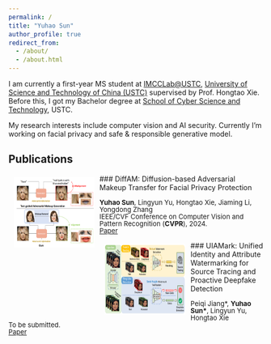 ```yaml
---
permalink: /
title: "Yuhao Sun"
author_profile: true
redirect_from: 
  - /about/
  - /about.html
---
```

I am currently a first-year MS student at [IMCCLab@USTC](https://imcc.ustc.edu.cn/main.htm), [University of Science and Technology of China (USTC)](https://en.ustc.edu.cn/) supervised by Prof. Hongtao Xie. Before this, I got my Bachelor degree at [School of Cyber Science and Technology](https://cybersec.ustc.edu.cn/main.htm), USTC. 

My research interests include computer vision and AI security. Currently I’m working on facial privacy and safe & responsible generative model.

Publications
-----
<img style="float: left; margin:5px 10px" src="/images/diffam.jpg" width="160" height="140">
### DiffAM: Diffusion-based Adversarial Makeup Transfer for Facial Privacy Protection
<p style="line-height:1.0">
<font size="2">
<strong>Yuhao Sun</strong>, Lingyun Yu, Hongtao Xie, Jiaming Li, Yongdong Zhang<br />
IEEE/CVF Conference on Computer Vision and Pattern Recognition (<strong>CVPR</strong>), 2024. <br />
<a href="/files/diffam.pdf">Paper</a> 
<br />
</font>
</p>

<img style="float: left; margin:5px 10px" src="/images/uiamark.png" width="160" height="140">
### UIAMark: Unified Identity and Attribute Watermarking for Source Tracing and Proactive Deepfake Detection
<p style="line-height:1.0">
<font size="2">
Peiqi Jiang*, <strong>Yuhao Sun*</strong>, Lingyun Yu, Hongtao Xie<br />
To be submitted.<br />
<a href="/files/uiamark.pdf">Paper</a> 
<br />
</font>
</p>
